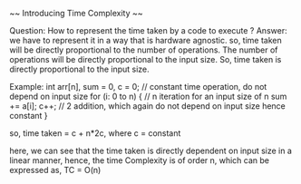 ~~ Introducing Time Complexity ~~

Question: How to represent the time taken by a code to execute ?
Answer: we have to represent it in a way that is hardware agnostic. so, time taken will be directly proportional to the number of operations. The number of operations will be directly proportional to the input size. So, time taken is directly proportional to the input size.

Example:
int arr[n], sum = 0, c = 0;  //  constant time operation, do not depend on input size
for (i: 0 to n) {       // n iteration for an input size of n
    sum += a[i]; c++;   // 2 addition, which again do not depend on input size hence constant
}

so, time taken = c + n*2c, where c = constant

here, we can see that the time taken is directly dependent on input size in a linear manner, hence, the time Complexity is of order n, which can be expressed as, TC = O(n)
